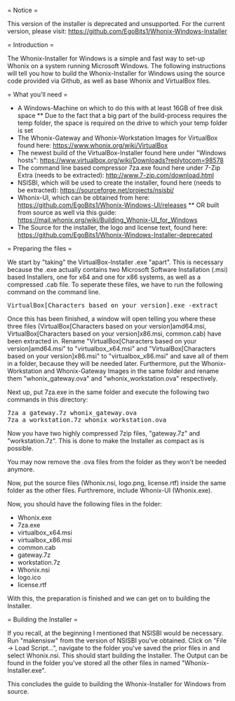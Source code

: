 = Notice =

This version of the installer is deprecated and unsupported. For the current version, please visit: https://github.com/EgoBits1/Whonix-Windows-Installer

= Introduction =

The Whonix-Installer for Windows is a simple and fast way to set-up Whonix on a system running Microsoft Windows. The following instructions will tell you how to build the Whonix-Installer for Windows using the source code provided via Github, as well as base Whonix and VirtualBox files.

= What you'll need =

* A Windows-Machine on which to do this with at least 16GB of free disk space
** Due to the fact that a big part of the build-process requires the temp folder, the space is required on the drive to which your temp folder is set
* The Whonix-Gateway and Whonix-Workstation Images for VirtualBox found here: https://www.whonix.org/wiki/VirtualBox
* The newest build of the VirtualBox-Installer found here under "Windows hosts": https://www.virtualbox.org/wiki/Downloads?replytocom=98578
* The command line based compressor 7za.exe found here under 7-Zip Extra (needs to be extracted): http://www.7-zip.com/download.html
* NSISBI, which will be used to create the installer, found here (needs to be extracted): https://sourceforge.net/projects/nsisbi/
* Whonix-UI, which can be obtained from here: https://github.com/EgoBits1/Whonix-Windows-UI/releases
** OR built from source as well via this guide: https://mail.whonix.org/wiki/Building_Whonix-UI_for_Windows
* The Source for the installer, the logo and license text, found here: https://github.com/EgoBits1/Whonix-Windows-Installer-deprecated

= Preparing the files =

We start by "taking" the VirtualBox-Installer .exe "apart". This is necessary because the .exe actually contains two Microsoft Software Installation (.msi) based Installers, one for x64 and one for x86 systems, as well as a compressed .cab file. To seperate these files, we have to run the following command on the command line.

<pre>
VirtualBox[Characters based on your version].exe -extract
</pre>

Once this has been finished, a window will open telling you where these three files (VirtualBox[Characters based on your version]amd64.msi, VirtualBox[Characters based on your version]x86.msi, common.cab) have been extracted in. Rename "VirtualBox[Characters based on your version]amd64.msi" to "virtualbox_x64.msi" and "VirtualBox[Characters based on your version]x86.msi" to "virtualbox_x86.msi" and save all of them in a folder, because they will be needed later. Furthermore, put the Whonix-Workstation and Whonix-Gateway Images in the same folder and rename them "whonix_gateway.ova" and "whonix_workstation.ova" respectively.

Next up, put 7za.exe in the same folder and execute the following two commands in this directory:

<pre>
7za a gateway.7z whonix_gateway.ova
7za a workstation.7z whonix_workstation.ova
</pre>

Now you have two highly compressed 7zip files, "gateway.7z" and "workstation.7z". This is done to make the Installer as compact as is possible.

You may now remove the .ova files from the folder as they won't be needed anymore.

Now, put the source files (Whonix.nsi, logo.png, license.rtf) inside the same folder as the other files. Furthremore, include Whonix-UI (Whonix.exe).

Now, you should have the following files in the folder:

* Whonix.exe
* 7za.exe
* virtualbox_x64.msi
* virtualbox_x86.msi
* common.cab
* gateway.7z
* workstation.7z
* Whonix.nsi
* logo.ico
* license.rtf

With this, the preparation is finished and we can get on to building the Installer.

= Building the Installer =

If you recall, at the beginning I mentioned that NSISBI would be necessary. Run "makensisw" from the version of NSISBI you've obtained. Click on "File -> Load Script...", navigate to the folder you've saved the prior files in and select Whonix.nsi. This should start building the Installer. The Output can be found in the folder you've stored all the other files in named "Whonix-Installer.exe".

This concludes the guide to building the Whonix-Installer for Windows from source.
